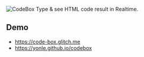 ![CodeBox](https://cdn.glitch.com/90110d93-bd27-43df-ad49-a775770e486c%2F20201209_210112.png?v=1607563260341)
Type & see HTML code result in Realtime.

## Demo
- https://code-box.glitch.me
- https://yonle.github.io/codebox
